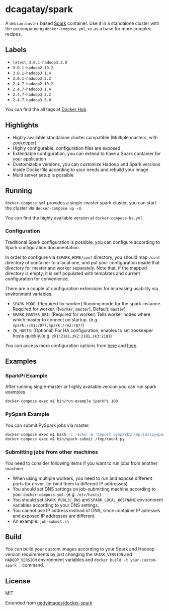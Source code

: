 # dcagatay/spark

A `debian:buster` based [Spark](http://spark.apache.org) container. Use it in a standalone cluster with the accompanying `docker-compose.yml`, or as a base for more complex recipes.

## Labels

- `latest`, `3.0.1-hadoop3.3.0`
- `3.0.1-hadoop2.10.2`
- `3.0.1-hadoop3.1.4`
- `3.0.1-hadoop3.2.2`
- `2.4.7-hadoop2.10.2`
- `2.4.7-hadoop3.1.4`
- `2.4.7-hadoop3.2.2`
- `2.4.7-hadoop3.3.0`

You can find the all tags at [Docker Hub](https://hub.docker.com/r/dcagatay/spark).

## Highlights

- Highly available standalone cluster compatible (Multiple masters, with zookeeper)
- Highly configurable, configuration files are exposed
- Extendable configuration, you can extend to have a Spark container for your application
- Customizable versions, you can customize Hadoop and Spark versions inside Dockerfile according to your needs and rebuild your image
- Multi server setup is possible

## Running

`docker-compose.yml` provides a single-master spark cluster, you can start the cluster via `docker-compose up -d`.

You can find the highly available version at `docker-compose-ha.yml`.

### Configuration

Traditional Spark configuration is possible, you can configure according to Spark configuration documentation.

In order to configure via `$SPARK_HOME/conf` directory, you should map `/conf` directory of container to a local one, and put your configuration inside that directory for master and worker separately. Note that, if the mapped directory is empty, it is self populated with templates and current configuration for convenience.

There are a couple of configuration extensions for increasing usability via environment variables.

- `SPARK_MODE`: (Required for worker) Running mode for the spark instance. Required for worker. ([`worker`, `master`], Default: `master`)
- `SPARK_MASTER_URI`: (Required for worker) Tells worker nodes where which master to connect on startup. (e.g. `spark://m1:7077,spark://m2:7077`)
- `ZK_HOSTS`: (Optional) For HA configuration, enables to set zookeeper hosts quickly.(e.g. `zk1:2181,zk2:2181,zk3:2181`)

You can access more configuration options from [here](https://spark.apache.org/docs/2.4.7/configuration.html) and [here](https://spark.apache.org/docs/2.4.7/spark-standalone.html)

## Examples

### SparkPi Example

After running single-master or highly available version you can run spark examples.

```bash
docker-compose exec m1 bin/run-example SparkPi 100
```

### PySpark Example

You can submit PySpark jobs via master.

```bash
docker-compose exec m1 bash -c 'echo -e "import pyspark\n\nprint(pyspark.SparkContext().parallelize(range(0, 10)).count())" > /tmp/count.py'
docker-compose exec m1 bin/spark-submit /tmp/count.py
```

### Submitting jobs from other machines

You need to consider following items if you want to run jobs from another machine.

- When using multiple workers, you need to run and expose different ports for driver. (or bind them to different IP addresses)
- You should set DNS settings on job-submitting machine according to your `docker-compose.yml`. (e.g. `/etc/hosts`)
- You should set `SPARK_PUBLIC_DNS` and `SPARK_LOCAL_HOSTNAME` environment variables according to your DNS settings.
- You cannot use IP address instead of DNS, since container IP adresses and exposed IP addresses are different.
- An example: `job-submit.sh`

## Build

You can build your custom images according to your Spark and Hadoop version requirements by just changing the `SPARK_VERSION` and `HADOOP_VERSION` environment variables and `docker build -t your-custom-spark .` command.

## License

MIT

Extended from [gettyimages/docker-spark](https://github.com/gettyimages/docker-spark.git)

